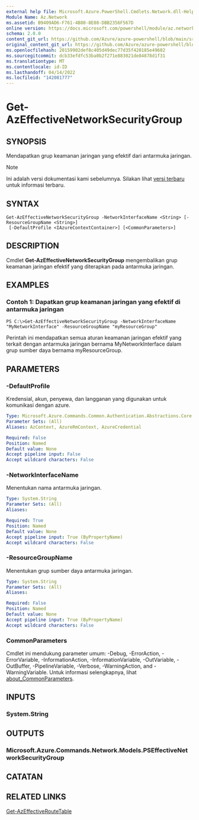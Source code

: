 ```yaml
---
external help file: Microsoft.Azure.PowerShell.Cmdlets.Network.dll-Help.xml
Module Name: Az.Network
ms.assetid: B9409AD6-F761-4B80-8E08-DBB2356F567D
online version: https://docs.microsoft.com/powershell/module/az.network/get-azeffectivenetworksecuritygroup
schema: 2.0.0
content_git_url: https://github.com/Azure/azure-powershell/blob/main/src/Network/Network/help/Get-AzEffectiveNetworkSecurityGroup.md
original_content_git_url: https://github.com/Azure/azure-powershell/blob/main/src/Network/Network/help/Get-AzEffectiveNetworkSecurityGroup.md
ms.openlocfilehash: 20159902def8c405d49dec77d35f420185e49602
ms.sourcegitcommit: dcb33efdfc53ba0b2f271e883021de84878d1f31
ms.translationtype: MT
ms.contentlocale: id-ID
ms.lasthandoff: 04/14/2022
ms.locfileid: "142081777"
---
```

# Get-AzEffectiveNetworkSecurityGroup

## SYNOPSIS
Mendapatkan grup keamanan jaringan yang efektif dari antarmuka jaringan.

> [!NOTE]
>Ini adalah versi dokumentasi kami sebelumnya. Silakan lihat [versi terbaru](/powershell/module/az.network/get-azeffectivenetworksecuritygroup) untuk informasi terbaru.

## SYNTAX

```
Get-AzEffectiveNetworkSecurityGroup -NetworkInterfaceName <String> [-ResourceGroupName <String>]
 [-DefaultProfile <IAzureContextContainer>] [<CommonParameters>]
```

## DESCRIPTION
Cmdlet **Get-AzEffectiveNetworkSecurityGroup** mengembalikan grup keamanan jaringan efektif yang diterapkan pada antarmuka jaringan.

## EXAMPLES

### Contoh 1: Dapatkan grup keamanan jaringan yang efektif di antarmuka jaringan
```
PS C:\>Get-AzEffectiveNetworkSecurityGroup -NetworkInterfaceName "MyNetworkInterface" -ResourceGroupName "myResourceGroup"
```

Perintah ini mendapatkan semua aturan keamanan jaringan efektif yang terkait dengan antarmuka jaringan bernama MyNetworkInterface dalam grup sumber daya bernama myResourceGroup.

## PARAMETERS

### -DefaultProfile
Kredensial, akun, penyewa, dan langganan yang digunakan untuk komunikasi dengan azure.

```yaml
Type: Microsoft.Azure.Commands.Common.Authentication.Abstractions.Core.IAzureContextContainer
Parameter Sets: (All)
Aliases: AzContext, AzureRmContext, AzureCredential

Required: False
Position: Named
Default value: None
Accept pipeline input: False
Accept wildcard characters: False
```

### -NetworkInterfaceName
Menentukan nama antarmuka jaringan.

```yaml
Type: System.String
Parameter Sets: (All)
Aliases:

Required: True
Position: Named
Default value: None
Accept pipeline input: True (ByPropertyName)
Accept wildcard characters: False
```

### -ResourceGroupName
Menentukan grup sumber daya antarmuka jaringan.

```yaml
Type: System.String
Parameter Sets: (All)
Aliases:

Required: False
Position: Named
Default value: None
Accept pipeline input: True (ByPropertyName)
Accept wildcard characters: False
```

### CommonParameters
Cmdlet ini mendukung parameter umum: -Debug, -ErrorAction, -ErrorVariable, -InformationAction, -InformationVariable, -OutVariable, -OutBuffer, -PipelineVariable, -Verbose, -WarningAction, and -WarningVariable. Untuk informasi selengkapnya, lihat [about_CommonParameters](http://go.microsoft.com/fwlink/?LinkID=113216).

## INPUTS

### System.String

## OUTPUTS

### Microsoft.Azure.Commands.Network.Models.PSEffectiveNetworkSecurityGroup

## CATATAN

## RELATED LINKS

[Get-AzEffectiveRouteTable](./Get-AzEffectiveRouteTable.md)


